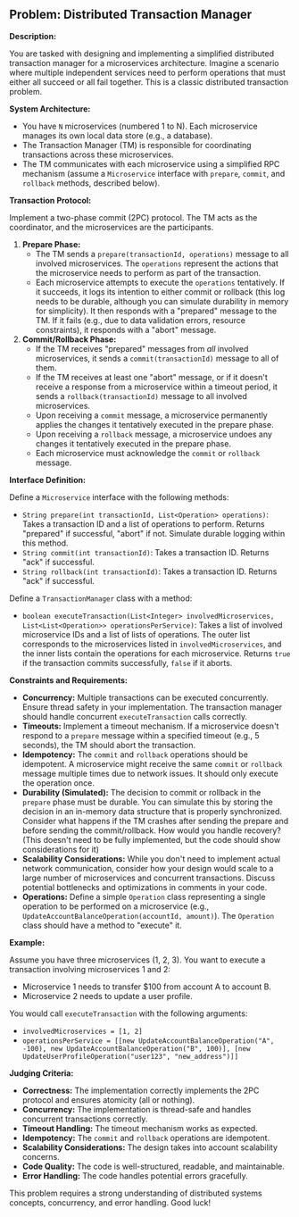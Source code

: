 ## Problem: Distributed Transaction Manager

**Description:**

You are tasked with designing and implementing a simplified distributed transaction manager for a microservices architecture. Imagine a scenario where multiple independent services need to perform operations that must either all succeed or all fail together. This is a classic distributed transaction problem.

**System Architecture:**

*   You have `N` microservices (numbered 1 to N). Each microservice manages its own local data store (e.g., a database).
*   The Transaction Manager (TM) is responsible for coordinating transactions across these microservices.
*   The TM communicates with each microservice using a simplified RPC mechanism (assume a `Microservice` interface with `prepare`, `commit`, and `rollback` methods, described below).

**Transaction Protocol:**

Implement a two-phase commit (2PC) protocol. The TM acts as the coordinator, and the microservices are the participants.

1.  **Prepare Phase:**
    *   The TM sends a `prepare(transactionId, operations)` message to all involved microservices. The `operations` represent the actions that the microservice needs to perform as part of the transaction.
    *   Each microservice attempts to execute the `operations` tentatively. If it succeeds, it logs its intention to either commit or rollback (this log needs to be durable, although you can simulate durability in memory for simplicity). It then responds with a "prepared" message to the TM. If it fails (e.g., due to data validation errors, resource constraints), it responds with a "abort" message.
2.  **Commit/Rollback Phase:**
    *   If the TM receives "prepared" messages from *all* involved microservices, it sends a `commit(transactionId)` message to all of them.
    *   If the TM receives at least one "abort" message, or if it doesn't receive a response from a microservice within a timeout period, it sends a `rollback(transactionId)` message to all involved microservices.
    *   Upon receiving a `commit` message, a microservice permanently applies the changes it tentatively executed in the prepare phase.
    *   Upon receiving a `rollback` message, a microservice undoes any changes it tentatively executed in the prepare phase.
    *   Each microservice must acknowledge the `commit` or `rollback` message.

**Interface Definition:**

Define a `Microservice` interface with the following methods:

*   `String prepare(int transactionId, List<Operation> operations)`:  Takes a transaction ID and a list of operations to perform. Returns "prepared" if successful, "abort" if not.  Simulate durable logging within this method.
*   `String commit(int transactionId)`: Takes a transaction ID. Returns "ack" if successful.
*   `String rollback(int transactionId)`: Takes a transaction ID. Returns "ack" if successful.

Define a `TransactionManager` class with a method:

*   `boolean executeTransaction(List<Integer> involvedMicroservices, List<List<Operation>> operationsPerService)`: Takes a list of involved microservice IDs and a list of lists of operations.  The outer list corresponds to the microservices listed in `involvedMicroservices`, and the inner lists contain the operations for each microservice. Returns `true` if the transaction commits successfully, `false` if it aborts.

**Constraints and Requirements:**

*   **Concurrency:** Multiple transactions can be executed concurrently. Ensure thread safety in your implementation.  The transaction manager should handle concurrent `executeTransaction` calls correctly.
*   **Timeouts:** Implement a timeout mechanism. If a microservice doesn't respond to a `prepare` message within a specified timeout (e.g., 5 seconds), the TM should abort the transaction.
*   **Idempotency:**  The `commit` and `rollback` operations should be idempotent.  A microservice might receive the same `commit` or `rollback` message multiple times due to network issues.  It should only execute the operation once.
*   **Durability (Simulated):** The decision to commit or rollback in the `prepare` phase must be durable.  You can simulate this by storing the decision in an in-memory data structure that is properly synchronized.  Consider what happens if the TM crashes after sending the prepare and before sending the commit/rollback. How would you handle recovery? (This doesn't need to be fully implemented, but the code should show considerations for it)
*   **Scalability Considerations:** While you don't need to implement actual network communication, consider how your design would scale to a large number of microservices and concurrent transactions.  Discuss potential bottlenecks and optimizations in comments in your code.
*   **Operations:** Define a simple `Operation` class representing a single operation to be performed on a microservice (e.g., `UpdateAccountBalanceOperation(accountId, amount)`).  The `Operation` class should have a method to "execute" it.

**Example:**

Assume you have three microservices (1, 2, 3).  You want to execute a transaction involving microservices 1 and 2:

*   Microservice 1 needs to transfer \$100 from account A to account B.
*   Microservice 2 needs to update a user profile.

You would call `executeTransaction` with the following arguments:

*   `involvedMicroservices = [1, 2]`
*   `operationsPerService = [[new UpdateAccountBalanceOperation("A", -100), new UpdateAccountBalanceOperation("B", 100)], [new UpdateUserProfileOperation("user123", "new_address")]]`

**Judging Criteria:**

*   **Correctness:**  The implementation correctly implements the 2PC protocol and ensures atomicity (all or nothing).
*   **Concurrency:** The implementation is thread-safe and handles concurrent transactions correctly.
*   **Timeout Handling:** The timeout mechanism works as expected.
*   **Idempotency:** The `commit` and `rollback` operations are idempotent.
*   **Scalability Considerations:** The design takes into account scalability concerns.
*   **Code Quality:** The code is well-structured, readable, and maintainable.
*   **Error Handling:** The code handles potential errors gracefully.

This problem requires a strong understanding of distributed systems concepts, concurrency, and error handling. Good luck!
